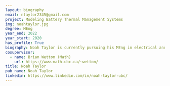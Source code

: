 ```yaml
---
layout: biography
email: ntaylor2345@gmail.com
project: Modeling Battery Thermal Management Systems
img: noahtaylor.jpg
degree: MEng
year_end: 2022
year_start: 2020
has_profile: True
biography: Noah Taylor is currently pursuing his MEng in electrical and computer engineering at UBC after receiving his BA in Physics and History from Colgate University. His research with Dr. Gopaluni and Dr. Wetton involves modeling battery thermal management systems for electric vehicles to determine optimal efficiency for a given climate. In his free time, he enjoys watching movies, climbing, and skiing.
cosupervisor: 
  - name: Brian Wetton (Math)
    url: https://www.math.ubc.ca/~wetton/
title: Noah Taylor
pub_name: Noah Taylor
linkedin: https://www.linkedin.com/in/noah-taylor-ubc/
---
```

